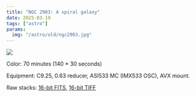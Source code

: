 ```yaml
---
title: "NGC 2903: A spiral galaxy"
date: 2025-03-19
tags: ["astro"]
params:
  img: "/astro/old/ngc2903.jpg"
---
```


![](/astro/old/ngc2903.jpg)

Color: 70 minutes (140 * 30 seconds)

Equipment: C9.25, 0.63 reducer, ASI533 MC (IMX533 OSC), AVX mount. 

Raw stacks: <a href="https://large.maurycyz.com/data/stacks/NGC2903_1.fit">16-bit FITS</a>, <a href="https://large.maurycyz.com/data/stacks/NGC2903_1.tif">16-bit TIFF</a>
